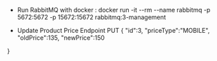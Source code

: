 - Run RabbitMQ with docker :
docker run -it --rm --name rabbitmq -p 5672:5672 -p 15672:15672 rabbitmq:3-management
  
- Update Product Price Endpoint
  PUT
  {
  "id":3,
  "priceType":"MOBILE",
  "oldPrice":135,
  "newPrice":150

}